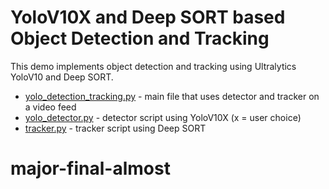 # YoloV10X and Deep SORT based Object Detection and Tracking
This demo implements object detection and tracking using Ultralytics YoloV10 and Deep SORT.

- [yolo_detection_tracking.py](./yolo_detection_tracking.py) - main file that uses detector and tracker on a video feed
- [yolo_detector.py](./yolo_detector.py) - detector script using YoloV10X (x = user choice) 
- [tracker.py](./tracker.py) - tracker script using Deep SORT

# major-final-almost
